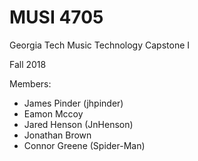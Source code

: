 # MUSI 4705
Georgia Tech Music Technology Capstone I

Fall 2018

Members:
- James Pinder (jhpinder)
- Eamon Mccoy
- Jared Henson (JnHenson)
- Jonathan Brown
- Connor Greene (Spider-Man)
